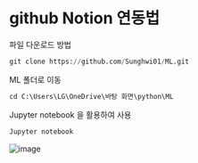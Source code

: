 # github Notion 연동법

파일 다운로드 방법

```python
git clone https://github.com/Sunghwi01/ML.git
```

ML 폴더로 이동

```python
cd C:\Users\LG\OneDrive\바탕 화면\python\ML
```

Jupyter notebook 을 활용하여 사용

```python
Jupyter notebook
```

![image](https://user-images.githubusercontent.com/105539009/177273032-42d4b7dd-a9fd-45e6-8f5c-cb4a8681dbcb.png)